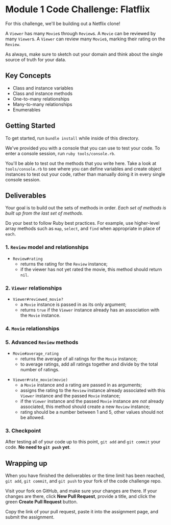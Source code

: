 # Module 1 Code Challenge: Flatflix

For this challenge, we'll be building out a Netflix clone!

A `Viewer` has many `Movie`s through `Review`s. A `Movie` can be reviewed by many `Viewer`s. A `Viewer` can review many `Movie`s, marking their rating on the `Review`.

As always, make sure to sketch out your domain and think about the single source of truth for your data.

## Key Concepts

- Class and instance variables
- Class and instance methods
- One-to-many relationships
- Many-to-many relationships
- Enumerables

## Getting Started

To get started, run `bundle install` while inside of this directory.

We've provided you with a console that you can use to test your code. To enter a console session, run `ruby tools/console.rb`.

You'll be able to test out the methods that you write here. Take a look at `tools/console.rb` to see where you can define variables and create object instances to test out your code, rather than manually doing it in every single console session.

## Deliverables

Your goal is to build out the sets of methods in order. _Each set of methods is built up from the last set of methods._

Do your best to follow Ruby best practices. For example, use higher-level array methods such as `map`, `select`, and `find` when appropriate in place of `each`.

### 1. `Review` model and relationships

<!-- - `Review#initialize(viewer, movie, rating)`
  - `Viewer` instance, `Movie` instance, and rating are passed in as arguments -->
  <!-- - the `Review` instance is added to list of all `Review` instances -->
<!-- - `Review.all`
  - returns an array of all initialized `Review` instances -->
<!-- - `Review#viewer`
  - returns the `Viewer` instance associated with the `Review` instance -->
<!-- - `Review#movie`
  - returns the `Movie` instance associated with the `Review` instance -->
- `Review#rating`
  - returns the rating for the `Review` instance;
  - if the viewer has not yet rated the movie, this method should return `nil`.

### 2. `Viewer` relationships

<!-- - `Viewer#reviews`
  - returns an array of `Review` instances associated with the `Viewer` instance. -->
<!-- - `Viewer#add_review(movie)`
  - `Movie` instance is passed in as its only argument and this method adds the `Movie` instance to the `Viewer` instance's list of reviewed movies; -->
  <!-- - returns a `Review` instance. -->
<!-- - `Viewer#reviewed_movies`
  - returns an array of `Movie` instances reviewed by the `Viewer` instance. -->
- `Viewer#reviewed_movie?`
  - a `Movie` instance is passed in as its only argument;
  - returns `true` if the `Viewer` instance already has an association with the `Movie` instance.

### 4. `Movie` relationships

<!-- - `Movie#reviews`
  - returns an array of all the `Review` instances for the `Movie`.
- `Movie#viewers`
  - returns an array of all of the `Viewer` instances that reviewed the `Movie`. -->

### 5. Advanced `Review` methods

- `Movie#average_rating`
  - returns the average of all ratings for the `Movie` instance;
  - to average ratings, add all ratings together and divide by the total number of ratings.
<!-- - `Movie.highest_rated`
  - returns the `Movie` instance with the highest average rating. -->
- `Viewer#rate_movie(movie)`
  - a `Movie` instance and a rating are passed in as arguments;
  - assigns the rating to the `Review` instance already associated with this `Viewer` instance and the passed `Movie` instance;
  - if the `Viewer` instance and the passed `Movie` instance are _not_ already associated, this method should create a new `Review` instance;
  - rating should be a number between 1 and 5, other values should not be allowed.


### 3. Checkpoint

After testing all of your code up to this point, `git add` and `git commit` your code. **No need to `git push` yet**.

## Wrapping up

When you have finished the deliverables or the time limit has been reached, `git add`, `git commit`, and `git push` to your fork of the code challenge repo.

Visit your fork on GitHub, and make sure your changes are there. If your changes are there, click **New Pull Request**, provide a title, and click the green **Create Pull Request** button.

Copy the link of your pull request, paste it into the assignment page, and submit the assignment.
